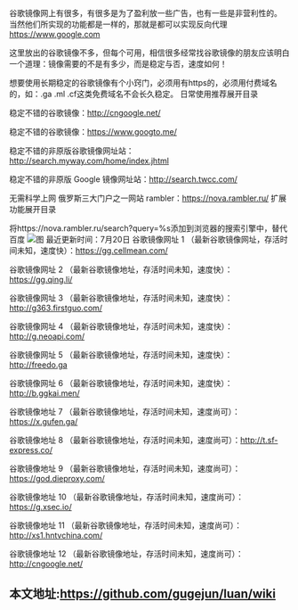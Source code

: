 谷歌镜像网上有很多，有很多是为了盈利放一些广告，也有一些是非营利性的。 当然他们所实现的功能都是一样的，那就是都可以实现反向代理 https://www.google.com

这里放出的谷歌镜像不多，但每个可用，相信很多经常找谷歌镜像的朋友应该明白一个道理：镜像需要的不是有多少，而是稳定与否，速度如何！

想要使用长期稳定的谷歌镜像有个小窍门，必须用有https的，必须用付费域名的，如：.ga .ml .cf这类免费域名不会长久稳定。
日常使用推荐展开目录

稳定不错的谷歌镜像：http://cngoogle.net/

稳定不错的谷歌镜像：https://www.googto.me/

稳定不错的非原版谷歌镜像网址站：http://search.myway.com/home/index.jhtml

稳定不错的非原版 Google 镜像网址站：http://search.twcc.com/

无需科学上网 俄罗斯三大门户之一网站 rambler：https://nova.rambler.ru/
扩展功能展开目录

将https://nova.rambler.ru/search?query=%s添加到浏览器的搜索引擎中，替代百度
![图](https://ooo.0o0.ooo/2017/03/30/58dcb6bf6e767.png)
最近更新时间：7月20日
谷歌镜像网址 1 （最新谷歌镜像网址，存活时间未知，速度快）：https://gg.cellmean.com/

谷歌镜像网址 2 （最新谷歌镜像地址，存活时间未知，速度快）：https://gg.qing.li/

谷歌镜像网址 3 （最新谷歌镜像地址，存活时间未知，速度快）：http://g363.firstguo.com/

谷歌镜像网址 4 （最新谷歌镜像地址，存活时间未知，速度快）：http://g.neoapi.com/

谷歌镜像网址 5 （最新谷歌镜像地址，存活时间未知，速度快）：http://freedo.ga

谷歌镜像网址 6 （最新谷歌镜像地址，存活时间未知，速度快）：http://b.ggkai.men/

谷歌镜像地址 7 （最新谷歌镜像地址，存活时间未知，速度尚可）： https://x.gufen.ga/

谷歌镜像地址 8 （最新谷歌镜像地址，存活时间未知，速度尚可）：http://t.sf-express.co/

谷歌镜像地址 9 （最新谷歌镜像地址，存活时间未知，速度尚可）：https://god.dieproxy.com/

谷歌镜像地址 10 （最新谷歌镜像地址，存活时间未知，速度尚可）：https://g.xsec.io/

谷歌镜像地址 11 （最新谷歌镜像地址，存活时间未知，速度尚可）：http://xs1.hntvchina.com/

谷歌镜像地址 12 （最新谷歌镜像地址，存活时间未知，速度尚可）：http://cngoogle.net/

## 本文地址:https://github.com/gugejun/luan/wiki

